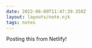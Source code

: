 ```yaml
---
date: 2022-06-09T11:47:39.358Z
layout: layouts/note.njk
tags: notes
---
```

Posting this from Netlify!